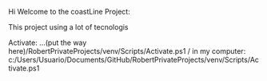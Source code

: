 Hi Welcome to the coastLine Project:

This project using a lot of tecnologis

Activate: ...(put the way here)/RobertPrivateProjects/venv/Scripts/Activate.ps1 / in my computer: c:/Users/Usuario/Documents/GitHub/RobertPrivateProjects/venv/Scripts/Activate.ps1 
